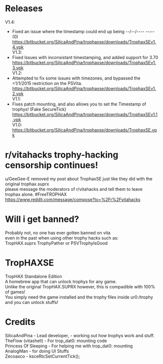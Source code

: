 # Releases   
V1.4:
+ Fixed an issue where the timestamp could end up being --/--/---- --:-- (0)   
https://bitbucket.org/SilicaAndPina/trophaxse/downloads/TrophaxSEv1.4.vpk   
V1.3:  
+ Fixed Issues with inconsistant timestamping, and added support for 3.70  
https://bitbucket.org/SilicaAndPina/trophaxse/downloads/TrophaxSEv1.3.vpk   
V1.2:   
+ Attempted to fix some issues with timezones, and bypassed the <1/1/2015 restriction on the PSVita.    
https://bitbucket.org/SilicaAndPina/trophaxse/downloads/TrophaxSEv1.2.vpk   
V1.1:    
+ Fixes patch mounting, and also allows you to set the Timestamp of trophys! (Fake SecureTick)  
https://bitbucket.org/SilicaAndPina/trophaxse/downloads/TrophaxSEv1.1.vpk  
V1.0:  
https://bitbucket.org/SilicaAndPina/trophaxse/downloads/TrophaxSE.vpk  
  
  
# r/vitahacks trophy-hacking censorship continues!  
u/GeeGee-E removed my post about TrophaxSE just like they did with the original trophax.suprx    
please message the moderators of r/vitahacks and tell them to leave trophax alone. #FreeTROPHAX  
https://www.reddit.com/message/compose?to=%2Fr%2Fvitahacks  

# Will i get banned?  
Probably not, no one has ever gotten banned on vita  
even in the past when using other trophy hacks such as:  
TropHAX.suprx TrophyPather or PSVTrophyIsGood  
  
# TropHAXSE  
TropHAX Standalone Edition  
A homebrew app that can unlock trophys for any game.  
Unlike the original TropHAX.SUPRX however, this is compadible with 100% of games!  
You simply need the game installed and the trophy files inside ur0:/trophy and you can unlock stuffs!  
  
# Credits
SilicaAndPina - Lead developer, - working out how trophys work and stuff.  
TheFlow (vitashell) - For trop_dat0: mounting code    
Princess Of Sleeping - For helping me with trop_dat0: mounting    
AnalogMan - for doing UI Stuffs  
Zecoaxco - ksceRtcSetCurrentTick();  
